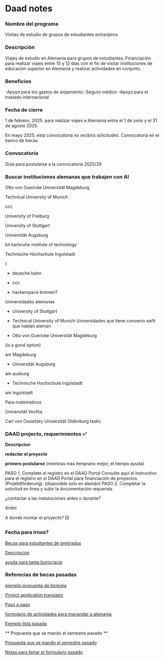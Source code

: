 # Daad notes
### Nombre del programa
Visitas de estudio de grupos de estudiantes extranjeros
### Descripción 	
Viajes de estudio en Alemania para grupos de estudiantes: Financiación para realizar viajes entre 10 y 12 días con el fin de visitar  instituciones de educación superior en Alemania y realizar actividades en conjunto. 	
### Beneficios 	
-Apoyo para los gastos de alojamiento
-Seguro médico
-Apoyo para el traslado internacional
### Fecha de cierre 
1 de febrero, 2025:
para realizar viajes a Alemania entre el 1 de junio y el 31 de agosto 2025.

En mayo 2025, esta convocatoria no recibirá solicitudes.
	Convocatoria en el banco de becas

### Convocatoria

Guía para postularse a la convocatoria 2025/26

### Buscar instituciones alemanas que trabajen con AI

Otto von Guericke Universität Magdeburg

Technical University of Munich

ccc

University of Freiburg

University of Stuttgart

Universität Augsburg

kit karlsruhe institute of technology

Technische Hochschule Ingolstadt

}

* deusche bahn 

* ccc

* hackerspace bremen?

Universidades alemanas

* University of Stuttgart

* Technical University of Munich
Universidades que tiene convenio eafit que hablan aleman

- Otto von Guericke Universität Magdeburg

(is a good option)

am Magdeburg

- Universität Augsburg

am ausburg

- Technische Hochschule Ingolstadt

am Ingolstadt

Para matematicos

Universität Vechta

Carl von Ossietzky Universität Oldenburg
tasks

### DAAD projecto, requerimientos ✅

**Descripcion**

**redactar el proyecto**

**primero postularse** (mientras mas temprano mejor, el tiempo ayuda)

PASO 1. Complete el registro en el DAAD Portal Consulte aquí el instructivo para el registro en el DAAD Portal para financiación de proyectos (Projektförderung). (disponible solo en alemán) PASO 2. Completar la solicitud en línea y subir la documentación requerida.

¿contactar a las instutuciones antes o durante?

Antes

A donde montar el proyecto? 🟨

### Fecha para irnos?



[Becas para estudiantes de pregrados](https://www.daad.co/es/becas/becas-para-estudiantes-de-pregrado/)

[Descripcion](https://www.daad.co/files/2024/12/1_GUIA_convocatoria_VIAJES_ESTUDIOS_2025_2026_Diciembre-2024.pdf)

[ayuda para tanta burocracia](https://www.daad.de/sapportal/hilfe/hb_download/en.html)


### Referecias de becas pasadas

[ejemplo propuesta de biologia](https://eafit-my.sharepoint.com/:w:/g/personal/vdarangos_eafit_edu_co/EZCJZvDYHVNFkdZDlVlLczQBLv60pOZQce0TAs2mr2s19g?e=XcUIim)

[Project application translator](https://eafit-my.sharepoint.com/:w:/g/personal/vdarangos_eafit_edu_co/EYvjZ-ZndfxOixCc0QMGCFkBmOob5rlZKTmX6-H6bWDJ2Q?e=n2EPEV)

[Paso a paso](https://eafit-my.sharepoint.com/:w:/g/personal/vdarangos_eafit_edu_co/EWUYrCzImGFIhb4wvuYiqXgBhnFFJSD85Y_l0IpnQtC0rg?e=Eff4im)

[formulario de actividades para manandar a alemania ](https://eafit-my.sharepoint.com/:w:/g/personal/vdarangos_eafit_edu_co/ER6TvSW3epVJjENARMm7AicB0aUpPnzj8bmnSobilfxEgA?e=ulPf6X)

[Ejemplo lista pasada](https://eafit-my.sharepoint.com/:x:/g/personal/vdarangos_eafit_edu_co/EemkRf0qgAZMuWPptrmg6GIBO0VsTt7ZKHqPxAl5XkY8XA?e=BBalht)

** Propuesta que se mando el semestre pasado **

[Propuesta que se mando el semestre pasado](https://eafit-my.sharepoint.com/:w:/g/personal/vdarangos_eafit_edu_co/ERPxmMynsRtCkU_fFqXBbygBr__gT-0m0EbA6C5FUPGrhw?e=QpXiw6)

[Notas para llenar el formulario pasado](https://eafit-my.sharepoint.com/:w:/g/personal/vdarangos_eafit_edu_co/EXIyE0BhloROq3YeVHcPZnEBD_g2gbf2MXq5jh_69Cu8Qg?e=4P1QxE)
